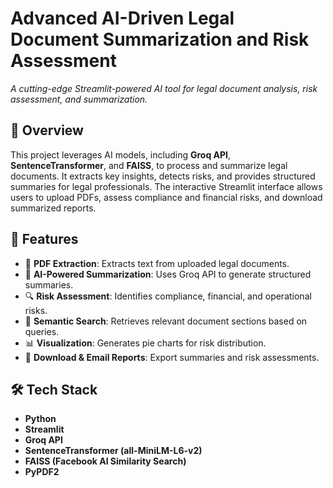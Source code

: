 
# Advanced AI-Driven Legal Document Summarization and Risk Assessment

 
*A cutting-edge Streamlit-powered AI tool for legal document analysis, risk assessment, and summarization.*

## 📌 Overview
This project leverages AI models, including **Groq API**, **SentenceTransformer**, and **FAISS**, to process and summarize legal documents. It extracts key insights, detects risks, and provides structured summaries for legal professionals. The interactive Streamlit interface allows users to upload PDFs, assess compliance and financial risks, and download summarized reports.

## 🚀 Features
- 📄 **PDF Extraction**: Extracts text from uploaded legal documents.
- 🧠 **AI-Powered Summarization**: Uses Groq API to generate structured summaries.
- 🔍 **Risk Assessment**: Identifies compliance, financial, and operational risks.
- 🎯 **Semantic Search**: Retrieves relevant document sections based on queries.
- 📊 **Visualization**: Generates pie charts for risk distribution.
- 📩 **Download & Email Reports**: Export summaries and risk assessments.

## 🛠️ Tech Stack
- **Python**
- **Streamlit**
- **Groq API**
- **SentenceTransformer (all-MiniLM-L6-v2)**
- **FAISS (Facebook AI Similarity Search)**
- **PyPDF2**


